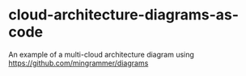 # cloud-architecture-diagrams-as-code
An example of a multi-cloud architecture diagram using https://github.com/mingrammer/diagrams
